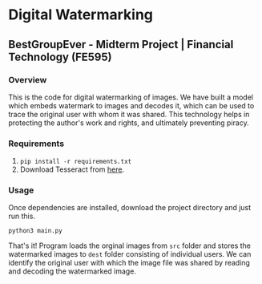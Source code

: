 # Digital Watermarking 
## BestGroupEver - Midterm Project | Financial Technology (FE595)

### Overview
This is the code for digital watermarking of images. We have built a model which embeds watermark to images and decodes it, which can be used to trace the original user with whom it was shared. This technology helps in protecting the author's work and rights, and ultimately preventing piracy.

### Requirements
1. `pip install -r requirements.txt`
2. Download Tesseract from [here](https://github.com/tesseract-ocr/tesseract/wiki/Downloads).

### Usage
Once dependencies are installed, download the project directory and just run this.

`python3 main.py`

That's it! Program loads the orginal images from `src` folder and stores the watermarked images to `dest` folder consisting of individual users. We can identify the original user with which the image file was shared by reading and decoding the watermarked image.
